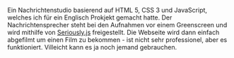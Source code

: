 Ein Nachrichtenstudio basierend auf HTML 5, CSS 3 und JavaScript, welches ich für ein Englisch Prokjekt gemacht hatte.
Der Nachrichtensprecher steht bei den Aufnahmen vor einem Greenscreen und wird mithilfe von [Seriously.js](http://seriouslyjs.org/) freigestellt.
Die Webseite wird dann einfach abgefilmt um einen Film zu bekommen - ist nicht sehr professionel, aber es funktioniert.
Villeicht kann es ja noch jemand gebrauchen.
